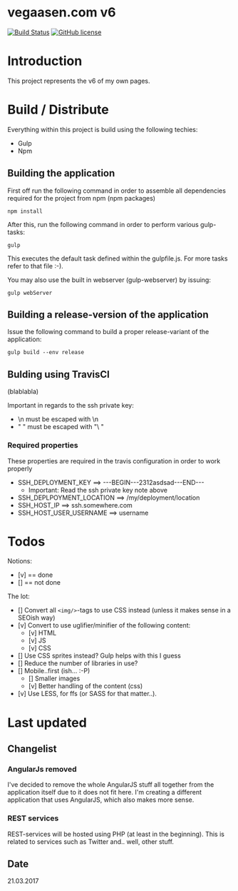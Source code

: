 # vegaasen.com v6

[![Build Status](https://travis-ci.org/vegaasen/vegaasen_com_version6.svg?branch=VEG-001-redesign-no-angular)](https://travis-ci.org/vegaasen/vegaasen_com_version6) [![GitHub license](https://img.shields.io/badge/license-Apache%202-blue.svg)](https://raw.githubusercontent.com/uxsolutions/bootstrap-datepicker/master/LICENSE)

# Introduction

This project represents the v6 of my own pages. 


# Build / Distribute

Everything within this project is build using the following techies:

* Gulp
* Npm

## Building the application

First off run the following command in order to assemble all dependencies required for the project from npm (npm packages)

    npm install

After this, run the following command in order to perform various gulp-tasks:

    gulp

This executes the default task defined within the gulpfile.js. For more tasks refer to that file :-).

You may also use the built in webserver (gulp-webserver) by issuing:

    gulp webServer

## Building a release-version of the application

Issue the following command to build a proper release-variant of the application:

    gulp build --env release

## Bulding using TravisCI

(blablabla)

Important in regards to the ssh private key:

* \n must be escaped with \\n
* " " must be escaped with "\ "

### Required properties

These properties are required in the travis configuration in order to work properly

* SSH_DEPLOYMENT_KEY ==> ---BEGIN---2312asdsad---END---
    * Important: Read the ssh private key note above
* SSH_DEPLPOYMENT_LOCATION ==> /my/deployment/location
* SSH_HOST_IP ==> ssh.somewhere.com
* SSH_HOST_USER_USERNAME ==> username

# Todos

Notions: 
* [v] == done
* [] == not done 

The lot: 
* [] Convert all `<img/>`-tags to use CSS instead (unless it makes sense in a SEOish way)
* [v] Convert to use uglifier/minifier of the following content:
    * [v] HTML
    * [v] JS
    * [v] CSS
* [] Use CSS sprites instead? Gulp helps with this I guess
* [] Reduce the number of libraries in use?
* [] Mobile..first (ish... :-P)
    * [] Smaller images
    * [v] Better handling of the content (css)
* [v] Use LESS, for ffs (or SASS for that matter..).

# Last updated

## Changelist

### AngularJs removed

I've decided to remove the whole AngularJS stuff all together from the application itself due to it does not fit here. I'm creating a different application that uses AngularJS, which also makes more sense.

### REST services

REST-services will be hosted using PHP (at least in the beginning). This is related to services such as Twitter and.. well, other stuff. 

## Date

21.03.2017
